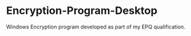 # Encryption-Program-Desktop
Windows Encryption program developed as part of my EPQ qualification. 
